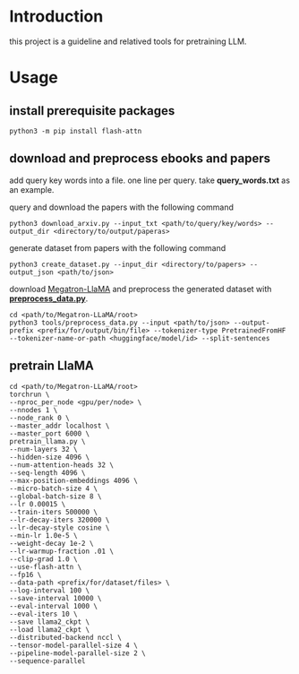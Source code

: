 # Introduction

this project is a guideline and relatived tools for pretraining LLM.

# Usage

## install prerequisite packages

```shell
python3 -m pip install flash-attn
```

## download and preprocess ebooks and papers

add query key words into a file. one line per query. take **query_words.txt** as an example.

query and download the papers with the following command

```shell
python3 download_arxiv.py --input_txt <path/to/query/key/words> --output_dir <directory/to/output/paperas>
```

generate dataset from papers with the following command

```shell
python3 create_dataset.py --input_dir <directory/to/papers> --output_json <path/to/json>
```

download [Megatron-LlaMA](https://github.com/alibaba/Megatron-LLaMA) and preprocess the generated dataset with [**preprocess_data.py**](https://github.com/alibaba/Megatron-LLaMA/blob/main/tools/preprocess_data.py).

```shell
cd <path/to/Megatron-LLaMA/root>
python3 tools/preprocess_data.py --input <path/to/json> --output-prefix <prefix/for/output/bin/file> --tokenizer-type PretrainedFromHF --tokenizer-name-or-path <huggingface/model/id> --split-sentences
```

## pretrain LlaMA

```shell
cd <path/to/Megatron-LLaMA/root>
torchrun \
--nproc_per_node <gpu/per/node> \
--nnodes 1 \
--node_rank 0 \
--master_addr localhost \
--master_port 6000 \
pretrain_llama.py \
--num-layers 32 \
--hidden-size 4096 \
--num-attention-heads 32 \
--seq-length 4096 \
--max-position-embeddings 4096 \
--micro-batch-size 4 \
--global-batch-size 8 \
--lr 0.00015 \
--train-iters 500000 \
--lr-decay-iters 320000 \
--lr-decay-style cosine \
--min-lr 1.0e-5 \
--weight-decay 1e-2 \
--lr-warmup-fraction .01 \
--clip-grad 1.0 \
--use-flash-attn \
--fp16 \
--data-path <prefix/for/dataset/files> \
--log-interval 100 \
--save-interval 10000 \
--eval-interval 1000 \
--eval-iters 10 \
--save llama2_ckpt \
--load llama2_ckpt \
--distributed-backend nccl \
--tensor-model-parallel-size 4 \
--pipeline-model-parallel-size 2 \
--sequence-parallel
```
